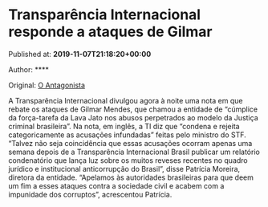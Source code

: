 
# Transparência Internacional responde a ataques de Gilmar

Published at: **2019-11-07T21:18:20+00:00**

Author: ****

Original: [O Antagonista](https://www.oantagonista.com/brasil/transparencia-internacional-responde-a-ataques-de-gilmar/)

A Transparência Internacional divulgou agora à noite uma nota em que rebate os ataques de Gilmar Mendes, que chamou a entidade de “cúmplice da força-tarefa da Lava Jato nos abusos perpetrados ao modelo da Justiça criminal brasileira”.
Na nota, em inglês, a TI diz que “condena e rejeita categoricamente as acusações infundadas” feitas pelo ministro do STF.
“Talvez não seja coincidência que essas acusações ocorram apenas uma semana depois de a Transparência Internacional Brasil publicar um relatório condenatório que lança luz sobre os muitos reveses recentes no quadro jurídico e institucional anticorrupção do Brasil”, disse Patrícia Moreira, diretora da entidade.
“Apelamos às autoridades brasileiras para que deem um fim a esses ataques contra a sociedade civil e acabem com a impunidade dos corruptos”, acrescentou Patrícia.
